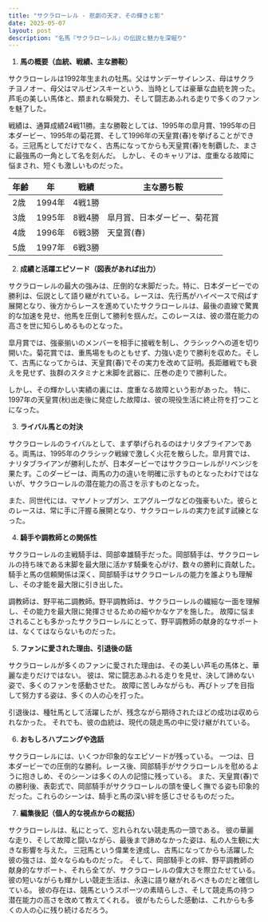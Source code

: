 ```yaml
---
title: "サクラローレル - 悲劇の天才、その輝きと影"
date: 2025-05-07
layout: post
description: "名馬『サクラローレル』の伝説と魅力を深堀り"
---
```


1. **馬の概要（血統、戦績、主な勝鞍）**

サクラローレルは1992年生まれの牡馬。父はサンデーサイレンス、母はサクラチヨノオー、母父はマルゼンスキーという、当時としては豪華な血統を誇った。  芦毛の美しい馬体と、類まれな瞬発力、そして闘志あふれる走りで多くのファンを魅了した。

戦績は、通算成績24戦11勝。主な勝鞍としては、1995年の皐月賞、1995年の日本ダービー、1995年の菊花賞、そして1996年の天皇賞(春)を挙げることができる。三冠馬としてだけでなく、古馬になってからも天皇賞(春)を制覇した、まさに最強馬の一角として名を刻んだ。  しかし、そのキャリアは、度重なる故障に悩まされ、短くも激しいものだった。

| 年齢 | 年 | 戦績 | 主な勝ち鞍 |
|---|---|---|---|
| 2歳 | 1994年 | 4戦1勝 |  |
| 3歳 | 1995年 | 8戦4勝 | 皐月賞、日本ダービー、菊花賞 |
| 4歳 | 1996年 | 6戦3勝 | 天皇賞(春) |
| 5歳 | 1997年 | 6戦3勝 |  |


2. **成績と活躍エピソード（図表があれば出力）**

サクラローレルの最大の強みは、圧倒的な末脚だった。特に、日本ダービーでの勝利は、伝説として語り継がれている。レースは、先行馬がハイペースで飛ばす展開となり、後方からレースを進めていたサクラローレルは、最後の直線で驚異的な加速を見せ、他馬を圧倒して勝利を掴んだ。このレースは、彼の潜在能力の高さを世に知らしめるものとなった。

皐月賞では、強豪揃いのメンバーを相手に接戦を制し、クラシックへの道を切り開いた。菊花賞では、重馬場をものともせず、力強い走りで勝利を収めた。そして、古馬になってからは、天皇賞(春)でその実力を改めて証明。長距離戦でも衰えを見せず、抜群のスタミナと末脚を武器に、圧巻の走りで勝利した。

しかし、その輝かしい実績の裏には、度重なる故障という影があった。  特に、1997年の天皇賞(秋)出走後に発症した故障は、彼の現役生活に終止符を打つことになった。


3. **ライバル馬との対決**

サクラローレルのライバルとして、まず挙げられるのはナリタブライアンである。両馬は、1995年のクラシック戦線で激しく火花を散らした。皐月賞では、ナリタブライアンが勝利したが、日本ダービーではサクラローレルがリベンジを果たす。このダービーは、両馬の力の違いを明確に示すものとなったわけではないが、サクラローレルの潜在能力の高さを示すものとなった。

また、同世代には、マヤノトップガン、エアグルーヴなどの強豪もいた。彼らとのレースは、常に手に汗握る展開となり、サクラローレルの実力を試す試練となった。


4. **騎手や調教師との関係性**

サクラローレルの主戦騎手は、岡部幸雄騎手だった。岡部騎手は、サクラローレルの持ち味である末脚を最大限に活かす騎乗を心がけ、数々の勝利に貢献した。  騎手と馬の信頼関係は深く、岡部騎手はサクラローレルの能力を誰よりも理解し、その才能を最大限に引き出した。

調教師は、野平祐二調教師。野平調教師は、サクラローレルの繊細な一面を理解し、その能力を最大限に発揮させるための細やかなケアを施した。  故障に悩まされることも多かったサクラローレルにとって、野平調教師の献身的なサポートは、なくてはならないものだった。


5. **ファンに愛された理由、引退後の話**

サクラローレルが多くのファンに愛された理由は、その美しい芦毛の馬体と、華麗な走りだけではない。  彼は、常に闘志あふれる走りを見せ、決して諦めない姿で、多くのファンを感動させた。  故障に苦しみながらも、再びトップを目指して努力する姿は、多くの人の心を打った。

引退後は、種牡馬として活躍したが、残念ながら期待されたほどの成功は収められなかった。  それでも、彼の血統は、現代の競走馬の中に受け継がれている。


6. **おもしろハプニングや逸話**

サクラローレルには、いくつか印象的なエピソードが残っている。  一つは、日本ダービーでの圧倒的な勝利。レース後、岡部騎手がサクラローレルを慰めるように抱きしめ、そのシーンは多くの人の記憶に残っている。  また、天皇賞(春)での勝利後、表彰式で、岡部騎手がサクラローレルの頭を優しく撫でる姿も印象的だった。これらのシーンは、騎手と馬の深い絆を感じさせるものだった。


7. **編集後記（個人的な視点からの総括）**

サクラローレルは、私にとって、忘れられない競走馬の一頭である。  彼の華麗な走り、そして故障と闘いながら、最後まで諦めなかった姿は、私の人生観に大きな影響を与えた。  三冠馬という偉業を達成し、古馬になってからも活躍した彼の強さは、並々ならぬものだった。  そして、岡部騎手との絆、野平調教師の献身的なサポート、それら全てが、サクラローレルの偉大さを際立たせている。  彼の短いながらも輝かしい競走生活は、永遠に語り継がれるべきものだと確信している。  彼の存在は、競馬というスポーツの素晴らしさ、そして競走馬の持つ潜在能力の高さを改めて教えてくれる。  彼がもたらした感動は、これからも多くの人の心に残り続けるだろう。
